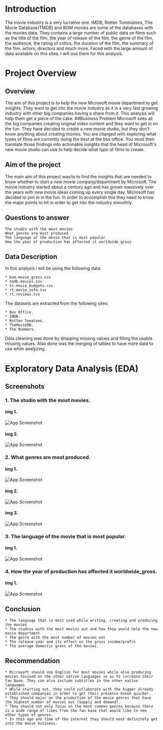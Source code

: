 
# Introduction

The movie industry is a very lucrative one. IMDB, Rotten Tommatoes, The Movie Database(TMDB) and BOM movies are some of the databases with the movies data. They contains a large number of public data on films such as the title of the film, the year of release of the film, the genre of the film, the audience, the rating of critics, the duration of the film, the summary of the film, actors, directors and much more. Faced with the large amount of data available on this sites. I will use them for this analysis.
# Project Overview
## Overview
The aim of this project is to help the new Microsoft movie department to get insights. They want to get into the movie industry as it is a very fast growing industry with other big companies having a share from it. This analysis will help them get a piece of the cake.
##Business Problem
Microsoft sees all the big companies creating original video content and they want to get in on the fun. They have decided to create a new movie studio, but they don’t know anything about creating movies. You are charged with exploring what types of films are currently doing the best at the box office. You must then translate those findings into actionable insights that the head of Microsoft's new movie studio can use to help decide what type of films to create.
## Aim of the project
The main aim of this project was/is to find the insights that are needed to know whether to start a new movie company/department by Microsoft. The movie industry started about a century ago and has grown massively over the years with new movie ideas coming up every single day. Microsoft has decided to join in in the fun. In order to accomplish this they need to know the major points to hit in order to get into the industry smoothly.
## Questions to answer
    The studio with the most movies
    What genres are most produced
    The language of the movie that is most popular
    How the year of production has affected it worldwide_gross

## Data Description

In this analysis i will be using the following data:

    * bom.movie_gross.csv
    * tmdb.movies.csv
    * tn.movie_budgets.csv
    * rt.movie_info.tsv
    * rt.reviews.tsv

The datasets are extracted from the following sites:

    * Box Office.
    * IMDB.
    * Rotten Tomatoes.
    * TheMovieDB.
    * The Numbers.

Data cleaning was done by dropping missing values and filling the usable missing values. Also done was the merging of tables to have more data to use while analyzing.
# Exploratory Data Analysis (EDA)


## Screenshots
### 1. The studio with the most movies.
#### img 1.
![App Screenshot](IMG1.png)
#### img 2.
![App Screenshot](IMG2.png)
### 2. What genres are most produced.
#### img 1.
![App Screenshot](IMG3.png)
#### img 2.
![App Screenshot](IMG4.png)
#### img 3.
![App Screenshot](IMG5.png)
### 3. The language of the movie that is most popular.
#### img 1.
![App Screenshot](IMG6.png)
### 4. How the year of production has affected it worldwide_gross.
#### img 1.
![App Screenshot](IMG7.png)


## Conclusion
    * The language that is most used while writing, creating and producing the movies
    * The studios with the most movies out and how they would help the new movie department
    * The genre with the most number of movies out
    * The release year and its effect on the gross income/profit
    * The average domestic gross of the movies.



## Recommendation
    * Microsoft should use English for most movies while also producing movies focused on the other native languages so as to increase their fan base. They can also include subtitles in the other native languages
    * While starting out, they could collaborate with the bigger already established companies in order to get their presence known quicker.
    * They should major on the production of the movie genres that have the highest number of movies out (Supply and demand).
    * They should not only focus on the most common genres because there is a wide range of likes from the fan base that would like to see other types of genres.
    * In this age and time of the internet they should most definitely get into the movie business.
